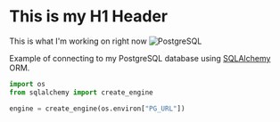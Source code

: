 # This is my H1 Header

This is what I'm working on right now
![PostgreSQL](https://www.postgresql.org/media/img/about/press/elephant.png)

Example of connecting to my PostgreSQL database using [SQLAlchemy](https://docs.sqlalchemy.org/en/) ORM.

```python
import os
from sqlalchemy import create_engine

engine = create_engine(os.environ["PG_URL"])
```
